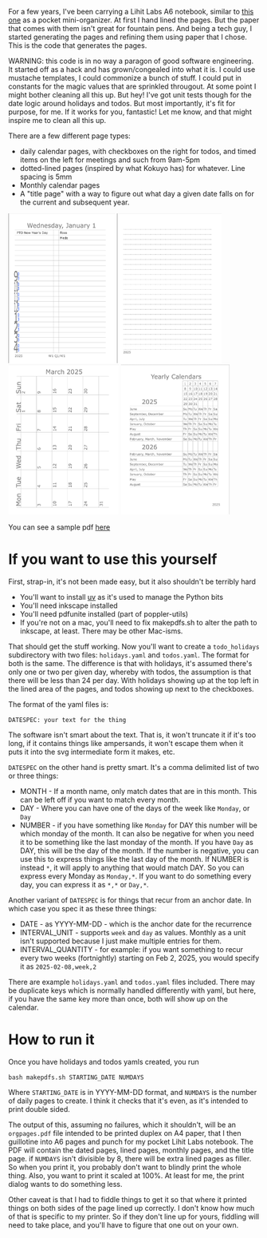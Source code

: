 For a few years, I've been carrying a Lihit Labs A6 notebook, similar to [this one](https://www.jetpens.com/Lihit-Lab-Pastello-Twist-Ring-Notebook-A6-Lined-Light-Green/pd/35245) as a pocket mini-organizer. At first I hand lined the pages. But the paper that comes with them isn't great for fountain pens. And being a tech guy, I started generating the pages and refining them using paper that I chose. This is the code that generates the pages.

WARNING: this code is in no way a paragon of good software engineering. It started off as a hack and has grown/congealed into what it is. I could use mustache templates, I could commonize a bunch of stuff. I could put in constants for the magic values that are sprinkled througout. At some point I might bother cleaning all this up. But hey! I've got unit tests though for the date logic around holidays and todos. But most importantly, it's fit for purpose, for me. If it works for you, fantastic! Let me know, and that might inspire me to clean all this up.

There are a few different page types:
* daily calendar pages, with checkboxes on the right for todos, and timed
  items on the left for meetings and such from 9am-5pm
* dotted-lined pages (inspired by what Kokuyo has) for whatever. Line spacing is 5mm
* Monthly calendar pages
* A "title page" with a way to figure out what day a given date falls on for the current and subsequent year.

<img src="sample-daily-page.png" height="300px" width="auto">
<img src="sample-lined-page.png" height="300px" width="auto">
<img src="sample-monthly-page.png" height="300px" width="auto">
<img src="sample-yearly-page.png" height="300px" width="auto">

You can see a sample pdf [here](orgpages-sample.pdf)
# If you want to use this yourself
First, strap-in, it's not been made easy, but it also shouldn't be terribly hard

* You'll want to install [uv](https://github.com/astral-sh/uv) as it's used to manage the Python bits
* You'll need inkscape installed
* You'll need pdfunite installed (part of poppler-utils)
* If you're not on a mac, you'll need to fix makepdfs.sh to alter the path to inkscape, at least. There may be other Mac-isms.
  
That should get the stuff working. Now you'll want to create a `todo_holidays` subdirectory with two files: `holidays.yaml` and `todos.yaml`. The format for both is the same. The difference is that with holidays, it's assumed there's only one or two per given day, whereby with todos, the assumption is that there will be less than 24 per day. With holidays showing up at the top left in the lined area of the pages, and todos showing up next to the checkboxes.

The format of the yaml files is:
```
DATESPEC: your text for the thing
```

The software isn't smart about the text. That is, it won't truncate it if it's
too long, if it contains things like ampersands, it won't escape them when it
puts it into the svg intermediate form it makes, etc.

`DATESPEC` on the other hand is pretty smart. It's a comma delimited list of two or three things:
* MONTH - If a month name, only match dates that are in this month. This can be left off if you want to match every month.
* DAY - Where you can have one of the days of the week like `Monday`, or `Day`
* NUMBER - if you have something like `Monday` for DAY this number will be which monday of the month. It can also be negative for when you need it to be something like the last monday of the month. If you have `Day` as DAY, this will be the day of the month. If the number is negative, you can use this to express things like the last day of the month. If NUMBER is instead `*`, it will apply to
anything that would match DAY. So you can express every Monday as `Monday,*`. If you want to do something every day, you can express it as `*,*` or `Day,*`.

Another variant of `DATESPEC` is for things that recur from an anchor date. In which case you spec it as these three things:
* DATE - as YYYY-MM-DD - which is the anchor date for the recurrence
* INTERVAL_UNIT - supports `week` and `day` as values. Monthly as a unit isn't supported because I just make multiple entries for them.
* INTERVAL_QUANTITY - for example: if you want something to recur every two weeks (fortnightly)  starting on Feb 2, 2025, you would specify it as `2025-02-08,week,2`

There are example `holidays.yaml` and `todos.yaml` files included. There may be duplicate keys which is normally handled differently
with yaml, but here, if you have the same key more than once, both will show up on the calendar.

# How to run it
Once you have holidays and todos yamls created, you run
```
bash makepdfs.sh STARTING_DATE NUMDAYS
```
Where `STARTING_DATE` is in YYYY-MM-DD format, and `NUMDAYS` is the number of daily pages to create. I think it checks that it's even, as it's intended to print double sided.

The output of this, assuming no failures, which it shouldn't, will be an 
`orgpages.pdf` file intended to be printed duplex on A4 paper, that I then 
guillotine into A6 pages and punch for my pocket Lihit Labs notebook. The 
PDF will contain the dated pages, lined pages, monthly pages, and the title 
page. if `NUMDAYS` isn't divisible by 8, there will be extra lined pages as 
filler. So when you print it, you probably don't want to blindly print the 
whole thing. Also, you want to print it scaled at 100%. At least for me,
the print dialog wants to do something less.

Other caveat is that I had to fiddle things to get it so that where it printed things on both sides of the page lined up correctly. I don't know how much of that is specific to my printer. So if they don't line up for yours, fiddling will need to take
place, and you'll have to figure that one out on your own.

